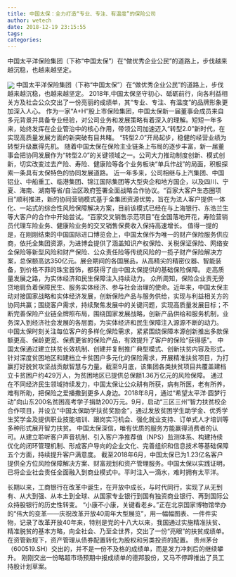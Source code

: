 ```yaml
---
title: 中国太保：全力打造“专业、专注、有温度”的保险公司
author: wetech
date: 2018-12-19 23:15:55
tags: 
categories: 
---
```

中国太平洋保险集团（下称“中国太保”）在“做优秀企业公民”的道路上，步伐越来越沉稳，也越来越坚定。
<!-- more -->
<img align="center" border="0" src="https://imgcdn.yicai.com/uppics/images/2018/12/6e2f86d588c6df66a9107f7ee1025e9d.jpg" />
中国太平洋保险集团（下称“中国太保”）在“做优秀企业公民”的道路上，步伐越来越沉稳，也越来越坚定。
2018年,中国太保坚守初心、砥砺前行，向各利益相关方及社会公众交出了一份亮丽的成绩单，其“专业、专注、有温度”的品牌形象更加深入人心。
作为一家“A+H”股上市保险集团，中国太保新一届董事会成员来自多元背景并具备专业经验，对公司业务和发展策略有着深入的理解。短短一年多来，始终发挥在企业管治中的核心作用，带领公司加速迈入“转型2.0”新时代，在实现高质量发展方面的新突破有目共睹。
“转型2.0”开局起步，稳健的经营业绩为转型升级赢得先机。
随着中国太保在保险主业链条上布局的逐步丰富，新一届董事会把协同发展作为“转型2.0”的关键领域之一。公司大力推动制度创新、模式创新，切实改变过去产险、寿险、健康险等各个业务板块“单兵作战”的局面，积极探索一条具有太保特色的协同发展道路。
近一年多来，公司相继与上汽集团、中国铝业、中船重工、临港集团、锦江国际集团等大型央企和地方国企，以及四川、宁夏、海南、湖南等省/自治区政府签署全面战略合作协议。“百家大客户生态圈项目”顺利推进，新的协同营销模式基于全集团资源优势，旨在为法人客户提供一体化、一站式的综合性风险保障解决方案，目前该模式已经在与上海银行、东浩兰生等大客户的合作中开始尝试。“百家交叉销售示范项目”在全国落地开花，寿险营销员代理车险业务、健康险业务的交叉销售保费收入保持高速增长。
值得一提的是，在刚刚结束的中国国际进口博览会上，中国太保作为唯一的财产保险服务供应商，依托全集团资源，为进博会提供了涵盖知识产权保险、关税保证保险、网络安全保险等新型风险和财产保险、公众责任险等传统风险的一揽子财产保险解决方案，总保额高达350亿元。展会期间的各国展品，从高精尖的精密仪器、智能装备，到价格不菲的珠宝首饰，都获得了由中国太保提供的基础保险保障。
走高质量发展之路，为实体经济和民生保障注入持续动力。
众所周知，保险企业责无旁贷地肩负着保障民生、服务实体经济、参与社会治理的使命。近年来，中国太保主动对接国家战略和实体经济发展，创新保险产品与服务供给，实现与利益相关方的协同共赢；围绕客户需求，持续聚焦发展中的关键问题，实现高质量发展目标；不断完善保险产业链全牌照布局，围绕国家发展战略，创新产品供给和服务机制，业务深入到经济社会发展的各层面，为实体经济和民生保障注入源源不断的动力。
中国太保时刻关注每位客户的多样化保险需求，紧紧围绕保障本源创新推出多款保额更高、保龄更宽、保费更省的保险产品，有效提升了客户的保险“获得感”。
中国太保通过建立扶贫长效机制、创建并复制推广典型模式、创新扶贫内容及形式，针对深度贫困地区和建档立卡贫困户多元化的保险需求，开展精准扶贫项目，为打赢打好脱贫攻坚战贡献智慧与力量。截至9月底，该集团各类扶贫项目共覆盖建档立卡贫困户约429万人，为贫困地区已提供总保额1.36万亿元的风险保障。
通过在不同经济民生领域持续发力，中国太保让公众耕有所获，病有所医，老有所养，难有所助，把保险之爱播撒到更多人身边。2018年8月，通过“希望太平洋·圆梦行动”向山东200名贫困高考学子捐助200万元。9月，启动“三区三州”智力扶贫校企合作项目，并设立“中国太保助学扶贫奖励金”，通过发放贫困学生助学金、优秀学生奖学金及提供职业技能培训、跟岗实习机会、强化就业支持、订单式人才培训等多种形式展开智力扶贫。
中国太保深信，唯有优质的服务方能赢得消费者的认可。从建立聆听客户声音机制、引入客户净推荐值（NPS）监测体系、构建持续优化的闭环管理机制、形成客户导向的企业文化、完善组织和信息技术等基础保障五个方面，持续提升客户满意度。
截至2018年6月，中国太保已为1.23亿名客户提供全方位风险保障解决方案、财富规划和资产管理服务。中国太保以实践证明，已将企业社会责任全面融入到商业模式中。平时注入一滴水，难时拥有太平洋。
 
 
长期以来，工商银行在改革中诞生，在开放中成长，与时代同行，实现了从无到有、从大到强、从本土到全球、从国家专业银行到国有独资商业银行、再到国际公众持股银行的历史性转变。
“小康不小康，关键看老乡。”正在北京国家博物馆举办的“伟大的变革——庆祝改革开放40周年大型展览”，用一幅幅图表、一件件实物，记录了改革开放40年来，特别是党的十八大以来，我国通过实施精准扶贫、精准脱贫的基本方略，向全社会、乃至全世界，交出了一份“亮眼”的扶贫成绩单。
在资管新规下，资产管理从债券配置转化为股权和另类投资的配置。
贵州茅台（600519.SH）交出的，并不是一份不及格的成绩单，而是发力冲刺后的继续攀升。
刚刚交出一份略超市场预期中报成绩单的德邦股份，又马不停蹄推出了员工持股计划草案。
